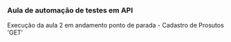 ### Aula de automação de testes em API

Execução da aula 2 em andamento
    ponto de parada - Cadastro de Prosutos 'GET'